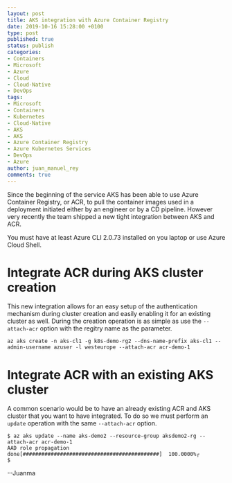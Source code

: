 ```yaml
---
layout: post
title: AKS integration with Azure Container Registry
date: 2019-10-16 15:28:00 +0100
type: post
published: true
status: publish
categories:
- Containers
- Microsoft
- Azure
- Cloud
- Cloud-Native
- DevOps
tags:
- Microsoft
- Containers
- Kubernetes
- Cloud-Native
- AKS
- AKS
- Azure Container Registry
- Azure Kubernetes Services
- DevOps
- Azure
author: juan_manuel_rey
comments: true
---
```


Since the beginning of the service AKS has been able to use Azure Container Registry, or ACR, to pull the container images used in a deployment initiated either by an engineer or by a CD pipeline. However very recently the team shipped a new tight integration between AKS and ACR. 

You must have at least Azure CLI 2.0.73 installed on you laptop or use Azure Cloud Shell.

# Integrate ACR during AKS cluster creation

This new integration allows for an easy setup of the authentication mechanism during cluster creation and easily enabling it for an existing cluster as well. During the creation operation is as simple as use the `--attach-acr` option with the regitry name as the parameter.

```
az aks create -n aks-cl1 -g k8s-demo-rg2 --dns-name-prefix aks-cl1 --admin-username azuser -l westeurope --attach-acr acr-demo-1
```

# Integrate ACR with an existing AKS cluster

A common scenario would be to have an already existing ACR and AKS cluster that you want to have integrated. To do so we must perform an `update` operation with the same `--attach-acr` option.

```
$ az aks update --name aks-demo2 --resource-group aksdemo2-rg --attach-acr acr-demo-1
AAD role propagation done[############################################]  100.0000%┌
$
```

--Juanma
